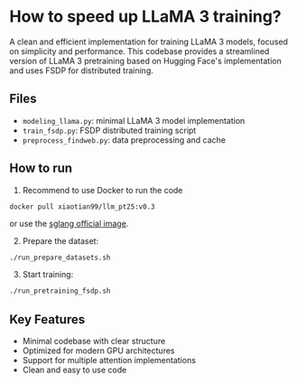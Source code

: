 # How to speed up LLaMA 3 training?

A clean and efficient implementation for training LLaMA 3 models, focused on simplicity and performance. This codebase provides a streamlined version of LLaMA 3 pretraining based on Hugging Face's implementation and uses FSDP for distributed training.



## Files

- `modeling_llama.py`: minimal LLaMA 3 model implementation
- `train_fsdp.py`: FSDP distributed training script
- `preprocess_findweb.py`: data preprocessing and cache





## How to run

1. Recommend to use Docker to run the code
```
docker pull xiaotian99/llm_pt25:v0.3
```
or use the [sglang official image](https://hub.docker.com/r/lmsysorg/sglang/tags).



2. Prepare the dataset:
```bash
./run_prepare_datasets.sh
```

3. Start training:
```bash
./run_pretraining_fsdp.sh
```



## Key Features
- Minimal codebase with clear structure
- Optimized for modern GPU architectures
- Support for multiple attention implementations
- Clean and easy to use code
